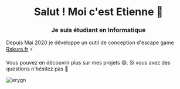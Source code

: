 <h1 align="center">Salut ! Moi c'est Etienne 👋</h1>
<h3 align="center">Je suis étudiant en Informatique</h3>

<p align="left">Depuis Mai 2020 je développe un outil de conception d'escape game <a href="https://rakura.fr" target="_blank">Rakura.fr</a> ⚡</p>

<p align="left">Vous pouvez en découvrir plus sur mes projets 😄. Si vous avez des questions n'hésitez pas 💬</p>

<p align="left"><img align="center" src="https://github-readme-stats.vercel.app/api/top-langs/?username=erygn&locale=fr&layout=compact" alt="erygn"/></p>
